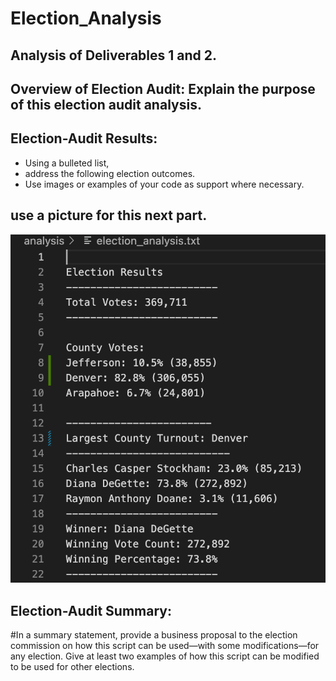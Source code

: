 # Election_Analysis

## Analysis of Deliverables 1 and 2. 

## Overview of Election Audit: Explain the purpose of this election audit analysis.

## Election-Audit Results: 

- Using a bulleted list, 
- address the following election outcomes. 
- Use images or examples of your code as support where necessary.

## use a picture for this next part.
![](https://github.com/ramon0101alonso/Election_Analysis/blob/main/Resources/election_result_output.png)

## Election-Audit Summary: 

#In a summary statement, provide a business proposal to the election commission on how this script can be used—with some modifications—for any election. Give at least two examples of how this script can be modified to be used for other elections.

